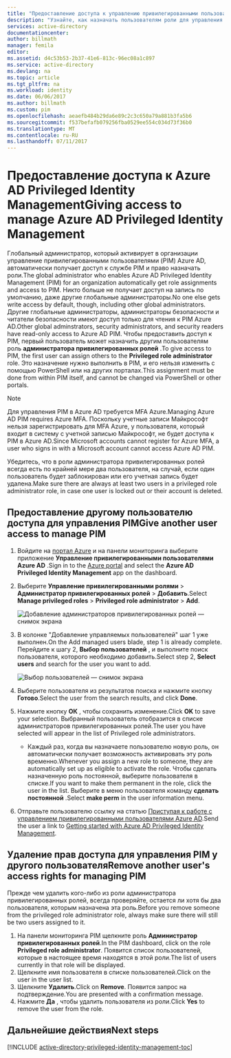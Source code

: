 ```yaml
---
title: "Предоставление доступа к управлению привилегированными пользователями в Azure | Документация Майкрософт"
description: "Узнайте, как назначать пользователям роли для управления PIM с помощью расширения для управления привилегированными пользователями Azure Active Directory."
services: active-directory
documentationcenter: 
author: billmath
manager: femila
editor: 
ms.assetid: d4c53b53-2b37-41e6-813c-96ec08a1c897
ms.service: active-directory
ms.devlang: na
ms.topic: article
ms.tgt_pltfrm: na
ms.workload: identity
ms.date: 06/06/2017
ms.author: billmath
ms.custom: pim
ms.openlocfilehash: aeaefb484b29da6e89c2c3c650a79a881b3fa5b6
ms.sourcegitcommit: f537befafb079256fba0529ee554c034d73f36b0
ms.translationtype: MT
ms.contentlocale: ru-RU
ms.lasthandoff: 07/11/2017
---
```

# <a name="giving-access-to-manage-azure-ad-privileged-identity-management"></a><span data-ttu-id="3b3ad-103">Предоставление доступа к Azure AD Privileged Identity Management</span><span class="sxs-lookup"><span data-stu-id="3b3ad-103">Giving access to manage Azure AD Privileged Identity Management</span></span>
<span data-ttu-id="3b3ad-104">Глобальный администратор, который активирует в организации управление привилегированными пользователями (PIM) Azure AD, автоматически получает доступ к службе PIM и право назначать роли.</span><span class="sxs-lookup"><span data-stu-id="3b3ad-104">The global administrator who enables Azure AD Privileged Identity Management (PIM) for an organization automatically get role assignments and access to PIM.</span></span> <span data-ttu-id="3b3ad-105">Никто больше не получает доступ на запись по умолчанию, даже другие глобальные администраторы.</span><span class="sxs-lookup"><span data-stu-id="3b3ad-105">No one else gets write access by default, though, including other global administrators.</span></span> <span data-ttu-id="3b3ad-106">Другие глобальные администраторы, администраторы безопасности и читатели безопасности имеют доступ только для чтения к PIM Azure AD.</span><span class="sxs-lookup"><span data-stu-id="3b3ad-106">Other global adminstrators, security administrators, and security readers have read-only access to Azure AD PIM.</span></span> <span data-ttu-id="3b3ad-107">Чтобы предоставить доступ к PIM, первый пользователь может назначить другим пользователям роль **администратора привилегированных ролей** .</span><span class="sxs-lookup"><span data-stu-id="3b3ad-107">To give access to PIM, the first user can assign others to the **Privileged role administrator** role.</span></span> <span data-ttu-id="3b3ad-108">Это назначение нужно выполнить в PIM, и его нельзя изменить с помощью PowerShell или на других порталах.</span><span class="sxs-lookup"><span data-stu-id="3b3ad-108">This assignment must be done from within PIM itself, and cannot be changed via PowerShell or other portals.</span></span>

> [!NOTE]
> <span data-ttu-id="3b3ad-109">Для управления PIM в Azure AD требуется MFA Azure.</span><span class="sxs-lookup"><span data-stu-id="3b3ad-109">Managing Azure AD PIM requires Azure MFA.</span></span> <span data-ttu-id="3b3ad-110">Поскольку учетные записи Майкрософт нельзя зарегистрировать для MFA Azure, у пользователя, который входит в систему с учетной записью Майкрософт, не будет доступа к PIM в Azure AD.</span><span class="sxs-lookup"><span data-stu-id="3b3ad-110">Since Microsoft accounts cannot register for Azure MFA, a user who signs in with a Microsoft account cannot access Azure AD PIM.</span></span>
> 
> 

<span data-ttu-id="3b3ad-111">Убедитесь, что в роли администратора привилегированных ролей всегда есть по крайней мере два пользователя, на случай, если один пользователь будет заблокирован или его учетная запись будет удалена.</span><span class="sxs-lookup"><span data-stu-id="3b3ad-111">Make sure there are always at least two users in a privileged role administrator role, in case one user is locked out or their account is deleted.</span></span>

## <a name="give-another-user-access-to-manage-pim"></a><span data-ttu-id="3b3ad-112">Предоставление другому пользователю доступа для управления PIM</span><span class="sxs-lookup"><span data-stu-id="3b3ad-112">Give another user access to manage PIM</span></span>
1. <span data-ttu-id="3b3ad-113">Войдите на [портал Azure](https://portal.azure.com/) и на панели мониторинга выберите приложение **Управление привилегированными пользователями Azure AD** .</span><span class="sxs-lookup"><span data-stu-id="3b3ad-113">Sign in to the [Azure portal](https://portal.azure.com/) and select the **Azure AD Privileged Identity Management** app on the dashboard.</span></span>
2. <span data-ttu-id="3b3ad-114">Выберите **Управление привилегированными ролями** > **Администратор привилегированных ролей** > **Добавить**.</span><span class="sxs-lookup"><span data-stu-id="3b3ad-114">Select **Manage privileged roles** > **Privileged role administrator** > **Add**.</span></span>
   
    ![Добавление администраторов привилегированных ролей — снимок экрана][1]
3. <span data-ttu-id="3b3ad-116">В колонке "Добавление управляемых пользователей" шаг 1 уже выполнен.</span><span class="sxs-lookup"><span data-stu-id="3b3ad-116">On the Add managed users blade, step 1 is already complete.</span></span> <span data-ttu-id="3b3ad-117">Перейдите к шагу 2, **Выбор пользователей** , и выполните поиск пользователя, которого необходимо добавить.</span><span class="sxs-lookup"><span data-stu-id="3b3ad-117">Select step 2, **Select users** and search for the user you want to add.</span></span>
   
    ![Выбор пользователей — снимок экрана][2]
4. <span data-ttu-id="3b3ad-119">Выберите пользователя из результатов поиска и нажмите кнопку **Готово**.</span><span class="sxs-lookup"><span data-stu-id="3b3ad-119">Select the user from the search results, and click **Done**.</span></span>
5. <span data-ttu-id="3b3ad-120">Нажмите кнопку **ОК** , чтобы сохранить изменение.</span><span class="sxs-lookup"><span data-stu-id="3b3ad-120">Click **OK** to save your selection.</span></span> <span data-ttu-id="3b3ad-121">Выбранный пользователь отобразится в списке администраторов привилегированных ролей.</span><span class="sxs-lookup"><span data-stu-id="3b3ad-121">The user you have selected will appear in the list of Privileged role administrators.</span></span>
   
   * <span data-ttu-id="3b3ad-122">Каждый раз, когда вы назначаете пользователю новую роль, он автоматически получает возможность активировать эту роль временно.</span><span class="sxs-lookup"><span data-stu-id="3b3ad-122">Whenever you assign a new role to someone, they are automatically set up as eligible to activate the role.</span></span> <span data-ttu-id="3b3ad-123">Чтобы сделать назначенную роль постоянной, выберите пользователя в списке.</span><span class="sxs-lookup"><span data-stu-id="3b3ad-123">If you want to make them permanent in the role, click the user in the list.</span></span> <span data-ttu-id="3b3ad-124">Выберите в меню пользователя команду **сделать постоянной** .</span><span class="sxs-lookup"><span data-stu-id="3b3ad-124">Select **make perm** in the user information menu.</span></span>
6. <span data-ttu-id="3b3ad-125">Отправьте пользователю ссылку на статью [Приступая к работе с управлением привилегированными пользователями Azure AD](active-directory-privileged-identity-management-getting-started.md).</span><span class="sxs-lookup"><span data-stu-id="3b3ad-125">Send the user a link to [Getting started with Azure AD Privileged Identity Management](active-directory-privileged-identity-management-getting-started.md).</span></span>

## <a name="remove-another-users-access-rights-for-managing-pim"></a><span data-ttu-id="3b3ad-126">Удаление прав доступа для управления PIM у другого пользователя</span><span class="sxs-lookup"><span data-stu-id="3b3ad-126">Remove another user's access rights for managing PIM</span></span>
<span data-ttu-id="3b3ad-127">Прежде чем удалить кого-либо из роли администратора привилегированных ролей, всегда проверяйте, остается ли хотя бы два пользователя, которым назначена эта роль.</span><span class="sxs-lookup"><span data-stu-id="3b3ad-127">Before you remove someone from the privileged role administrator role, always make sure there will still be two users assigned to it.</span></span>

1. <span data-ttu-id="3b3ad-128">На панели мониторинга PIM щелкните роль **Администратор привилегированных ролей**.</span><span class="sxs-lookup"><span data-stu-id="3b3ad-128">In the PIM dashboard, click on the role **Privileged role administrator**.</span></span>  <span data-ttu-id="3b3ad-129">Появится список пользователей, которые в настоящее время находятся в этой роли.</span><span class="sxs-lookup"><span data-stu-id="3b3ad-129">The list of users currently in that role will be displayed.</span></span>
2. <span data-ttu-id="3b3ad-130">Щелкните имя пользователя в списке пользователей.</span><span class="sxs-lookup"><span data-stu-id="3b3ad-130">Click on the user in the user list.</span></span>
3. <span data-ttu-id="3b3ad-131">Щелкните **Удалить**.</span><span class="sxs-lookup"><span data-stu-id="3b3ad-131">Click on **Remove**.</span></span>  <span data-ttu-id="3b3ad-132">Появится запрос на подтверждение.</span><span class="sxs-lookup"><span data-stu-id="3b3ad-132">You are presented with a confirmation message.</span></span>
4. <span data-ttu-id="3b3ad-133">Нажмите **Да** , чтобы удалить пользователя из роли.</span><span class="sxs-lookup"><span data-stu-id="3b3ad-133">Click **Yes** to remove the user from the role.</span></span>

<!--Every topic should have next steps and links to the next logical set of content to keep the customer engaged-->
## <a name="next-steps"></a><span data-ttu-id="3b3ad-134">Дальнейшие действия</span><span class="sxs-lookup"><span data-stu-id="3b3ad-134">Next steps</span></span>
[!INCLUDE [active-directory-privileged-identity-management-toc](../../includes/active-directory-privileged-identity-management-toc.md)]

<!--Image references-->

[1]: ./media/active-directory-privileged-identity-management-how-to-give-access-to-pim/PIM_add_PRA.png
[2]: ./media/active-directory-privileged-identity-management-how-to-give-access-to-pim/PIM_select_users.png
